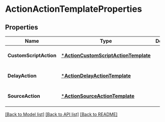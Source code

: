 # ActionActionTemplateProperties

## Properties
Name | Type | Description | Notes
------------ | ------------- | ------------- | -------------
**CustomScriptAction** | [***ActionCustomScriptActionTemplate**](action.CustomScriptActionTemplate.md) |  | [optional] [default to null]
**DelayAction** | [***ActionDelayActionTemplate**](action.DelayActionTemplate.md) |  | [optional] [default to null]
**SourceAction** | [***ActionSourceActionTemplate**](action.SourceActionTemplate.md) |  | [optional] [default to null]

[[Back to Model list]](../README.md#documentation-for-models) [[Back to API list]](../README.md#documentation-for-api-endpoints) [[Back to README]](../README.md)

